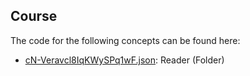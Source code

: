 ## Course

The code for the following concepts can be found here: 

- [cN\-Veravcl8IqKWySPq1wF.json](cN-Veravcl8IqKWySPq1wF.json): Reader \(Folder\)
